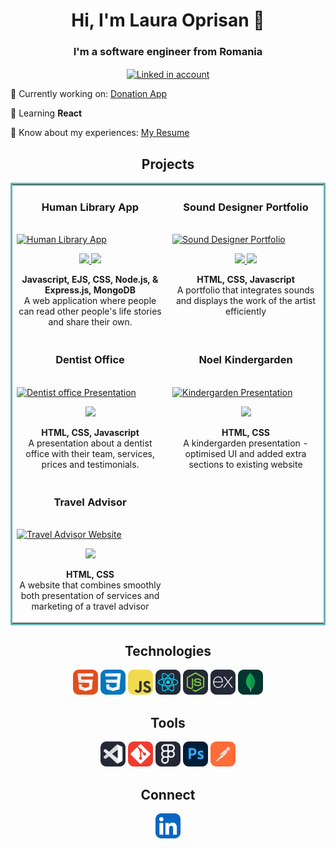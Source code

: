 <h1 align="center">Hi, I'm Laura Oprisan 👋</h1>
<h3 align="center">I'm a software engineer from Romania</h3>
<p align="center">
    <a href="https://www.linkedin.com/in/laura-oprisan-680967256/" target="blank">
        <img align="center" src="https://raw.githubusercontent.com/rahuldkjain/github-profile-readme-generator/master/src/images/icons/Social/linked-in-alt.svg" alt="Linked in account" height="20" width="27" />
    </a>
    <!-- <a href="https://www.facebook.com/laura.isbasoiu" target="blank">
        <img align="center" src="https://raw.githubusercontent.com/rahuldkjain/github-profile-readme-generator/master/src/images/icons/Social/facebook.svg" alt="Facebook account" height="20" width="27" />
    </a> -->
</p>


 🔭 Currently working on: [Donation App](https://github.com/lauraoprisan/donation-app)

 🌱 Learning **React**

 📄 Know about my experiences: [My Resume](<docs/laura-oprisan-resume.pdf>)
 


<h2 align="center">Projects</h2>
<table bordercolor="#66b2b2">

<!--second row -->
  <tr>
    <td width="50%" valign="top">
      <h3 align="center">Human Library App</h3>
        <br />
        <a target="_blank" href="">
            <img src="media/human-library.gif" width="100%" alt="Human Library App"/>
        </a>
        <br />
        <p align="center">
        
<a href="https://github.com/lauraoprisan/human-library" target="_blank">
    <img src="https://img.shields.io/badge/-Github%20repo-%2324292f"/>
</a>  
<a href="https://human-library.up.railway.app/" target="_blank">
    <img src="https://img.shields.io/badge/-Website-blue"/>
</a>
</p>
<p align="center"><strong>Javascript, EJS, CSS, Node.js, & Express.js, MongoDB</strong> 
<br />
 A web application where people can read other people's life stories and share their own.</p>
</td>
<td width="50%" valign="top">
    <h3 align="center">Sound Designer Portfolio</h3>
        <br />
    <a target="_blank" href="https://alexandruoprisan.eu/">
            <img src="media/sound-designer.gif" width="100%"  alt="Sound Designer Portfolio"/>
    </a>
    <br />
    <p align="center">
        
<a href="https://github.com/lauraoprisan/alex-sound-design" target="_blank">
    <img src="https://img.shields.io/badge/-Github%20repo-%2324292f"/>
</a>
<a href="https://alexandruoprisan.eu/" target="_blank">
    <img src="https://img.shields.io/badge/-Website-blue"/>
</a>
</p>
<p align="center"><strong>HTML, CSS, Javascript</strong>
<br />
 A portfolio that integrates sounds and displays the work of the artist efficiently</p>
</td>
</tr>

<!--second row -->
  <tr>
    <td width="50%" valign="top">
      <h3 align="center">Dentist Office</h3>
        <br />
        <a target="_blank" href="https://dentist4u.ro/">
            <img src="media/dentist.gif" width="100%" alt="Dentist office Presentation"/>
        </a>
        <br />
        <p align="center">
        
<!-- <a href="https://github.com/lauraoprisan/human-library" target="_blank">
    <img src="https://img.shields.io/badge/-Github%20repo-%2324292f"/>
</a>   -->
<a href="https://dentist4u.ro/" target="_blank">
    <img src="https://img.shields.io/badge/-Website-blue"/>
</a>
</p>
<p align="center"><strong>HTML, CSS, Javascript</strong> 
<br />
 A presentation about a dentist office with their team, services, prices and testimonials.</p>
</td>
<td width="50%" valign="top">
    <h3 align="center">Noel Kindergarden</h3>
        <br />
    <a target="_blank" href="https://www.gradinita-noel.ro/">
            <img src="media/noel.gif" width="100%"  alt="Kindergarden Presentation"/>
    </a>
    <br />
    <p align="center">
        
<!-- <a href="https://github.com/lauraoprisan/alex-sound-design" target="_blank">
    <img src="https://img.shields.io/badge/-Github%20repo-%2324292f"/>
</a> -->
<a href="https://www.gradinita-noel.ro/" target="_blank">
    <img src="https://img.shields.io/badge/-Website-blue"/>
</a>
</p>
<p align="center"><strong>HTML, CSS</strong>
<br />
 A kindergarden presentation - optimised UI and added extra sections to existing website</p>
</td>

</tr>
<!--third row -->
  <tr>
    
<td width="50%" valign="top">
    <h3 align="center">Travel Advisor</h3>
        <br />
    <a target="_blank" href="https://trueblue.ro/">
            <img src="media/travel.gif" width="100%"  alt="Travel Advisor Website"/>
    </a>
    <br />
    <p align="center">
        
<!-- <a href="https://github.com/lauraoprisan/alex-sound-design" target="_blank">
    <img src="https://img.shields.io/badge/-Github%20repo-%2324292f"/>
</a> -->
<a href="https://trueblue.ro/" target="_blank">
    <img src="https://img.shields.io/badge/-Website-blue"/>
</a>
</p>
<p align="center"><strong>HTML, CSS</strong>
<br />
   A website that combines smoothly both presentation of services and marketing of a travel advisor</p>
</td>
</tr>
</table>


<h2 align="center">Technologies</h2>
<p align="center"> 
    <img src="https://raw.githubusercontent.com/tandpfun/skill-icons/main/icons/HTML.svg" alt="html5" width="40" height="40"/> 
    <img src="https://raw.githubusercontent.com/tandpfun/skill-icons/main/icons/CSS.svg" alt="css3" width="40" height="40"/> 
    <img src="https://raw.githubusercontent.com/tandpfun/skill-icons/main/icons/JavaScript.svg" alt="javascript" width="40" height="40"/> 
    <img src="https://raw.githubusercontent.com/tandpfun/skill-icons/main/icons/React-Dark.svg" alt="react" width="40" height="40"/> 
    <img src="https://raw.githubusercontent.com/tandpfun/skill-icons/main/icons/NodeJS-Dark.svg" alt="nodejs" width="40" height="40"/> 
    <img src="https://raw.githubusercontent.com/tandpfun/skill-icons/main/icons/ExpressJS-Dark.svg" alt="express" width="40" height="40"/> 
    <img src="https://raw.githubusercontent.com/tandpfun/skill-icons/main/icons/MongoDB.svg" alt="mongodb" width="40" height="40"/>  
</p>
 <h2 align="center">Tools</h2>
<p align="center"> 
    <img src="https://raw.githubusercontent.com/tandpfun/skill-icons/main/icons/VSCode-Dark.svg" alt="vscode" width="40" height="40"/> 
    <img src="https://raw.githubusercontent.com/tandpfun/skill-icons/main/icons/Git.svg" alt="git" width="40" height="40"/> 
    <img src="https://raw.githubusercontent.com/tandpfun/skill-icons/main/icons/Figma-Dark.svg" alt="figma" width="40" height="40"/> 
    <img src="https://raw.githubusercontent.com/tandpfun/skill-icons/main/icons/Photoshop.svg" alt="photoshop" width="40" height="40"/> 
    <img src="https://raw.githubusercontent.com/tandpfun/skill-icons/main/icons/Postman.svg" alt="postman" width="40" height="40"/> 
</p>
<h2 align="center">Connect</h2>
<p align="center">
    <a href="https://www.linkedin.com/in/laura-oprisan-680967256/" target="blank">
        <img align="center" src="https://raw.githubusercontent.com/tandpfun/skill-icons/main/icons/LinkedIn.svg" alt="Linkedin account" height="40" width="40" />
    </a>
</p>
